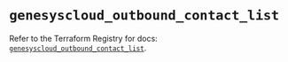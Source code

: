 # `genesyscloud_outbound_contact_list`

Refer to the Terraform Registry for docs: [`genesyscloud_outbound_contact_list`](https://registry.terraform.io/providers/mypurecloud/genesyscloud/1.70.0/docs/resources/outbound_contact_list).
